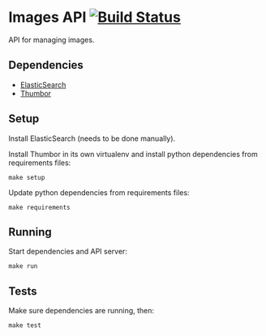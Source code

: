 Images API [![Build Status](https://secure.travis-ci.org/globocom/images-api.png)](http://travis-ci.org/globocom/impim-api)
==========

API for managing images.

Dependencies
------------

- [ElasticSearch](http://www.elasticsearch.org/)
- [Thumbor](https://github.com/globocom/thumbor)

Setup
-----

Install ElasticSearch (needs to be done manually).

Install Thumbor in its own virtualenv and install python dependencies from requirements files:

    make setup

Update python dependencies from requirements files:

    make requirements

Running
-------

Start dependencies and API server:

    make run

Tests
-----

Make sure dependencies are running, then:

    make test
